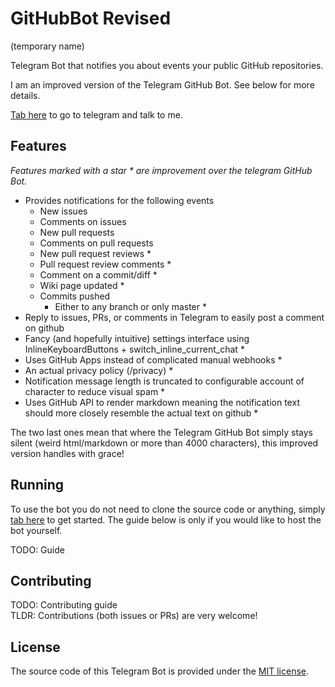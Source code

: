 # GitHubBot Revised
(temporary name)

Telegram Bot that notifies you about events your public GitHub repositories.

I am an improved version of the Telegram GitHub Bot. See below for more details.

[Tab here](https://t.me/githubrevisedbot) to go to telegram and talk to me.

## Features
*Features marked with a star \* are improvement over the telegram GitHub Bot.*

- Provides notifications for the following events
  - New issues
  - Comments on issues
  - New pull requests
  - Comments on pull requests
  - New pull request reviews *
  - Pull request review comments *
  - Comment on a commit/diff *
  - Wiki page updated *
  - Commits pushed
    - Either to any branch or only master *
- Reply to issues, PRs, or comments in Telegram to easily post a comment on github
- Fancy (and hopefully intuitive) settings interface using InlineKeyboardButtons + switch_inline_current_chat *
- Uses GitHub Apps instead of complicated manual webhooks *
- An actual privacy policy (/privacy) *
- Notification message length is truncated to configurable account of character to reduce visual spam *
- Uses GitHub API to render markdown meaning the notification text should more closely resemble the actual text on github *

The two last ones mean that where the Telegram GitHub Bot simply stays silent (weird html/markdown or more than 4000 characters), this improved version handles with grace!

## Running
To use the bot you do not need to clone the source code or anything, simply [tab here](https://t.me/githubrevisedbot) to get started. The guide below is only if you would like to host the bot yourself.

TODO: Guide

## Contributing

TODO: Contributing guide  
TLDR: Contributions (both issues or PRs) are very welcome!

## License

The source code of this Telegram Bot is provided under the [MIT license](./LICENSE). 


